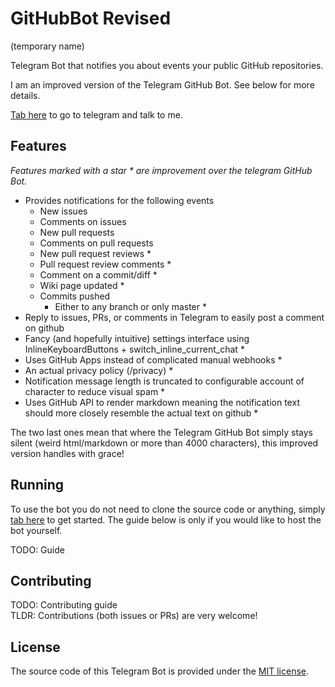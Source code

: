 # GitHubBot Revised
(temporary name)

Telegram Bot that notifies you about events your public GitHub repositories.

I am an improved version of the Telegram GitHub Bot. See below for more details.

[Tab here](https://t.me/githubrevisedbot) to go to telegram and talk to me.

## Features
*Features marked with a star \* are improvement over the telegram GitHub Bot.*

- Provides notifications for the following events
  - New issues
  - Comments on issues
  - New pull requests
  - Comments on pull requests
  - New pull request reviews *
  - Pull request review comments *
  - Comment on a commit/diff *
  - Wiki page updated *
  - Commits pushed
    - Either to any branch or only master *
- Reply to issues, PRs, or comments in Telegram to easily post a comment on github
- Fancy (and hopefully intuitive) settings interface using InlineKeyboardButtons + switch_inline_current_chat *
- Uses GitHub Apps instead of complicated manual webhooks *
- An actual privacy policy (/privacy) *
- Notification message length is truncated to configurable account of character to reduce visual spam *
- Uses GitHub API to render markdown meaning the notification text should more closely resemble the actual text on github *

The two last ones mean that where the Telegram GitHub Bot simply stays silent (weird html/markdown or more than 4000 characters), this improved version handles with grace!

## Running
To use the bot you do not need to clone the source code or anything, simply [tab here](https://t.me/githubrevisedbot) to get started. The guide below is only if you would like to host the bot yourself.

TODO: Guide

## Contributing

TODO: Contributing guide  
TLDR: Contributions (both issues or PRs) are very welcome!

## License

The source code of this Telegram Bot is provided under the [MIT license](./LICENSE). 


